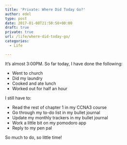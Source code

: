 ```yaml
---
title: 'Private: Where Did Today Go?'
author: edel
type: post
date: 2017-01-08T21:50:58+00:00
draft: true
private: true
url: /life/where-did-today-go/
categories:
  - Life

---
```

It&#8217;s almost 3:00PM. So far today, I have done the following:

  * Went to church
  * Did my laundry
  * Cooked and ate lunch
  * Worked out for half an hour

I still have to:

  * Read the rest of chapter 1 in my CCNA3 course
  * Go through my to-do list in my bullet journal
  * Update my monthly trackers in my bullet journal
  * Work a little bit on my pomodoro app
  * Reply to my pen pal

So much to do, so little time!